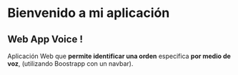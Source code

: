 # Bienvenido a mi aplicación
## Web App Voice !

Aplicación Web que **permite identificar una orden** especifica **por medio de voz**, (utilizando Boostrapp con un navbar).
